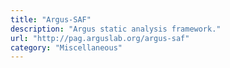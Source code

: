 ```yaml
---
title: "Argus-SAF"
description: "Argus static analysis framework."
url: "http://pag.arguslab.org/argus-saf"
category: "Miscellaneous"
---
```

